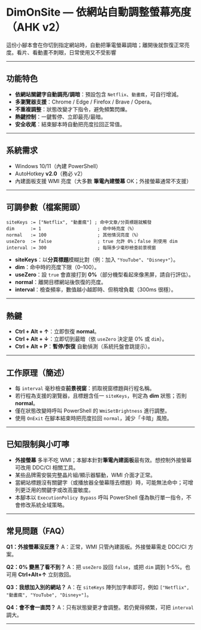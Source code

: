 # DimOnSite — 依網站自動調整螢幕亮度（AHK v2）

這份小腳本會在你切到指定網站時，自動把筆電螢幕調暗；離開後就恢復正常亮度。看片、看動畫不刺眼，日常使用又不受影響

---

## 功能特色

* **依網站關鍵字自動調亮/調暗**：預設包含 `Netflix`、`動畫瘋`，可自行增減。
* **多瀏覽器支援**：Chrome / Edge / Firefox / Brave / Opera。
* **不重複調整**：狀態改變才下指令，避免頻繁閃爍。
* **熱鍵控制**：一鍵暫停、立即最亮/最暗。
* **安全收尾**：結束腳本時自動把亮度拉回正常值。

---

## 系統需求

* Windows 10/11（內建 PowerShell）
* AutoHotkey **v2.0**（務必 v2）
* 內建面板支援 WMI 亮度（大多數 **筆電內建螢幕** OK；外接螢幕通常不支援）

---

## 可調參數（檔案開頭）

```ahk
siteKeys := ["Netflix", "動畫瘋"] ; 命中文章/分頁標題就觸發
dim      := 1                     ; 命中時亮度（%）
normal   := 100                   ; 其他情況亮度（%）
useZero  := false                 ; true 允許 0%；false 則使用 dim
interval := 300                   ; 每隔多少毫秒檢查前景視窗
```

* **siteKeys**：以**分頁標題**模糊比對（例：加入 `"YouTube"`、`"Disney+"`）。
* **dim**：命中時的亮度下限（0–100）。
* **useZero**：設 `true` 會直接打到 **0%**（部分機型看起來像黑屏，請自行評估）。
* **normal**：離開目標網站後恢復的亮度。
* **interval**：檢查頻率，數值越小越即時、但稍增負載（300ms 很穩）。

---

## 熱鍵

* **Ctrl + Alt + ↑**：立即恢復 **normal**。
* **Ctrl + Alt + ↓**：立即切到最暗（依 `useZero` 決定是 0% 或 `dim`）。
* **Ctrl + Alt + P**：**暫停/恢復** 自動偵測（系統托盤會跳提示）。

---

## 工作原理（簡述）

* 每 `interval` 毫秒檢查**前景視窗**：抓取視窗標題與行程名稱。
* 若行程為支援的瀏覽器，且標題含任一 `siteKeys`，判定為 **dim** 狀態；否則 **normal**。
* 僅在狀態改變時呼叫 PowerShell 的 `WmiSetBrightness` 進行調整。
* 使用 `OnExit` 在腳本結束時把亮度拉回 `normal`，減少「卡暗」風險。

---

## 已知限制與小叮嚀

* **外接螢幕** 多半不吃 WMI；本腳本針對**筆電內建面板**最有效。想控制外接螢幕可改用 DDC/CI 相關工具。
* 某些品牌需安裝完整晶片組/顯示器驅動，WMI 介面才正常。
* 當網站標題沒有關鍵字（或播放器全螢幕隱去標題）時，可能無法命中；可增列更泛用的關鍵字或改高靈敏度。
* 本腳本以 `ExecutionPolicy Bypass` 呼叫 PowerShell 僅為執行單一指令，不會修改系統全域策略。

---

## 常見問題（FAQ）

**Q1：外接螢幕沒反應？**
A：正常，WMI 只管內建面板。外接螢幕需走 DDC/CI 方案。

**Q2：0% 變黑了看不到？**
A：把 `useZero` 設回 `false`，或把 `dim` 調到 1–5%。也可用 **Ctrl+Alt+↑** 立刻救回。

**Q3：我想加入別的網站？**
A：在 `siteKeys` 陣列加字串即可，例如 `["Netflix", "動畫瘋", "YouTube", "Disney+"]`。

**Q4：會不會一直閃？**
A：只有狀態變更才會調整。若仍覺得頻繁，可把 `interval` 調大。

---

